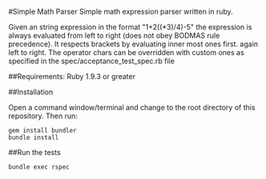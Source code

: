 #Simple Math Parser 
Simple math expression parser written in ruby.

Given an string expression in the format "1+2((*3)/4)-5" the expression is always evaluated from left to right (does not obey BODMAS rule precedence).  It respects brackets by evaluating inner most ones first. again left to right.  The operator chars can be overridden with custom ones as specified in the spec/acceptance_test_spec.rb file

##Requirements:
Ruby 1.9.3 or greater

##Installation

Open a command window/terminal and change to the root directory of this repository.  Then run:
```
gem install bundler
bundle install
```

##Run the tests
```
bundle exec rspec
```


